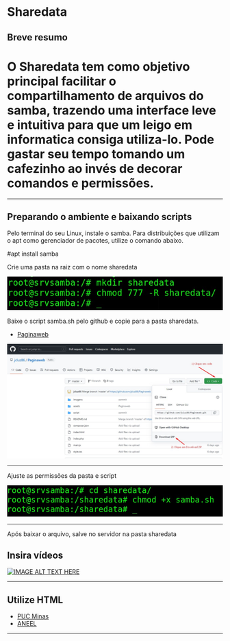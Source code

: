 # Sharedata
## Breve resumo

# O Sharedata tem como objetivo principal facilitar o compartilhamento de arquivos do samba, trazendo uma interface leve e intuitiva para que um leigo em informatica consiga utiliza-lo. Pode gastar seu tempo tomando um cafezinho ao invés de decorar comandos e permissões.
---

## Preparando o ambiente e baixando scripts

Pelo terminal do seu Linux, instale o samba. 
Para distribuições que utilizam o apt como gerenciador de pacotes, utilize o comando abaixo.

#apt install samba

Crie uma pasta na raiz com o nome sharedata

![alt text](https://github.com/jcluz86/Paginaweb/blob/74a140a7824bb8237050b850cd4a6b6bba6da938/Imagens/1.jpg "Tela de download do projeto no github")

Baixe o script samba.sh pelo github e copie para a pasta sharedata.

<ul>
  <li><a href="https://github.com/jcluz86/Paginaweb">Paginaweb</a></li>
</ul>

![alt text](https://github.com/jcluz86/Paginaweb/blob/ac489e01a7bbe585ba9889ee6cce999a65bd442d/Imagens/github.jpg "Tela de download do projeto no github")

---

Ajuste as permissões da pasta e script

![alt text](https://github.com/jcluz86/Paginaweb/blob/74a140a7824bb8237050b850cd4a6b6bba6da938/Imagens/2.jpg "Tela de download do projeto no github")




---






Após baixar o arquivo, salve no servidor na pasta sharedata


## Insira vídeos

[![IMAGE ALT TEXT HERE](http://img.youtube.com/vi/79ehBlsvnXg/0.jpg)](http://www.youtube.com/watch?v=79ehBlsvnXg)

---

## Utilize HTML
<ul>
  <li><a href="https://www.pucpcaldas.br">PUC Minas</a></li>
  <li><a href="https://www.aneel.gov.br">ANEEL</a></li>
</ul>

---
